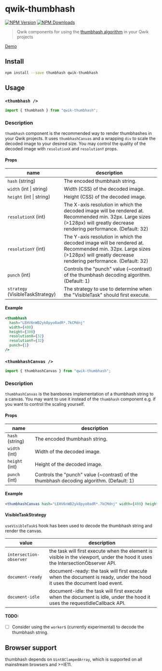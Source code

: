 # qwik-thumbhash

[![NPM Version](https://img.shields.io/npm/v/qwik-thumbhash.svg?style=flat)](https://www.npmjs.com/package/qwik-thumbhash)
[![NPM Downloads](https://img.shields.io/npm/dm/qwik-thumbhash.svg?style=flat)](https://npmcharts.com/compare/qwik-thumbhash?minimal=true)

> Qwik components for using the [thumbhash algorithm](https://evanw.github.io/thumbhash/) in your Qwik projects

[Demo](https://evanw.github.io/thumbhash/)

## Install

```sh
npm install --save thumbhash qwik-thumbhash
```

## Usage

### `<thumbhash />`

```js
import { thumbhash } from "qwik-thumbhash";
```

### Description

`thumbhash` component is the recommended way to render thumbhashes in your Qwik projects.
It uses `thumbhashCanvas` and a wrapping `div` to scale the decoded image to your desired size. You may control the quality of the decoded image with `resolutionX` and `resolutionY` props.

#### Props

| name                              | description                                                                                                                                                                  |
|-----------------------------------|------------------------------------------------------------------------------------------------------------------------------------------------------------------------------|
| `hash` (string)                   | The encoded thumbhash string.                                                                                                                                                 |
| `width` (int \| string)           | Width (CSS) of the decoded image.                                                                                                                                            |
| `height` (int \| string)          | Height (CSS) of the decoded image.                                                                                                                                           |
| `resolutionX` (int)               | The X-axis resolution in which the decoded image will be rendered at. Recommended min. 32px. Large sizes (>128px) will greatly decrease rendering performance. (Default: 32) |
| `resolutionY` (int)               | The Y-axis resolution in which the decoded image will be rendered at. Recommended min. 32px. Large sizes (>128px) will greatly decrease rendering performance. (Default: 32) |
| `punch` (int)                     | Controls the "punch" value (~contrast) of the thumbhash decoding algorithm. (Default: 1)                                                                                      |
| `strategy` (VisibleTaskStrategy)  | The strategy to use to determine when the "VisibleTask" should first execute.                                                                                                                                                     |


#### Example

```jsx
<thumbhash
  hash="LEHV6nWB2yk8pyo0adR*.7kCMdnj"
  width={400}
  height={300}
  resolutionX={32}
  resolutionY={32}
  punch={1}
/>
```

### `<thumbhashCanvas />`

```js
import { thumbhashCanvas } from "qwik-thumbhash";
```

### Description

`thumbhashCanvas` is the barebones implementation of a thumbhash string to a canvas. You may want to use it instead of the `thumbhash` component e.g. if you want to control the scaling yourself.

#### Props

| name            | description                                                                             |
| --------------- | --------------------------------------------------------------------------------------- |
| `hash` (string) | The encoded thumbhash string.                                                            |
| `width` (int)   | Width of the decoded image.                                                             |
| `height` (int)  | Height of the decoded image.                                                            |
| `punch` (int)   | Controls the "punch" value (~contrast) of the thumbhash decoding algorithm. (Default: 1) |

#### Example

```jsx
<thumbhashCanvas hash="LEHV6nWB2yk8pyo0adR*.7kCMdnj" width={400} height={300} punch={1} />
```

#### VisibleTaskStrategy
`useVisibleTask$` hook has been used to decode the thumbhash string and render the canvas.

| value                   | description                                                                                                                     |
|-------------------------|---------------------------------------------------------------------------------------------------------------------------------|
| `intersection-observer` | the task will first execute when the element is visible in the viewport, under the hood it uses the IntersectionObserver API.   |
| `document-ready`        | document-ready: the task will first execute when the document is ready, under the hood it uses the document load event.         |
| `document-idle`         | document-idle: the task will first execute when the document is idle, under the hood it uses the requestIdleCallback API.       |

#### TODO:
- [ ] Consider using the `worker$` (currently experimental) to decode the thumbhash string.

## Browser support

thumbhash depends on `Uint8ClampedArray`, which is supported on all mainstream browsers and >=IE11.
